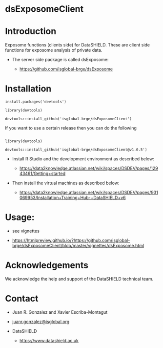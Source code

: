 # dsExposomeClient

# Introduction

Exposome functions (clients side) for DataSHIELD. These are client side functions for exposome analysis of private data.

* The server side package is called dsExposome:

  * https://github.com/isglobal-brge/dsExposome
  
# Installation

```
install.packages('devtools')

library(devtools)

devtools::install_github('isglobal-brge/dsExposomeClient')
```

If you want to use a certain release then you can do the following

```

library(devtools)

devtools::install_github('isglobal-brge/dsExposomeClient@v1.0.5')

```

* Install R Studio and the development environment as described below:

    * https://data2knowledge.atlassian.net/wiki/spaces/DSDEV/pages/12943461/Getting+started


* Then install the virtual machines as described below:

    * https://data2knowledge.atlassian.net/wiki/spaces/DSDEV/pages/931069953/Installation+Training+Hub-+DataSHIELD+v6


# Usage:

* see vignettes   

* https://htmlpreview.github.io/?https://github.com/isglobal-brge/dsExposomeClient/blob/master/vignettes/dsExposome.html

# Acknowledgements

We acknowledge the help and support of the DataSHIELD technical team.

# Contact

* Juan R. Gonzalez and Xavier Escriba-Montagut

* juanr.gonzalez@isglobal.org

* DataSHIELD 

    * https://www.datashield.ac.uk
    